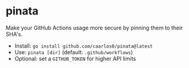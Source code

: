# pinata

Make your GitHub Actions usage more secure by pinning them to their SHA's.

- Install: `go install github.com/caarlos0/pinata@latest`
- Use: `pinata [dir]` (default: `.github/workflows`)
- Optional: set a `GITHUB_TOKEN` for higher API limits
